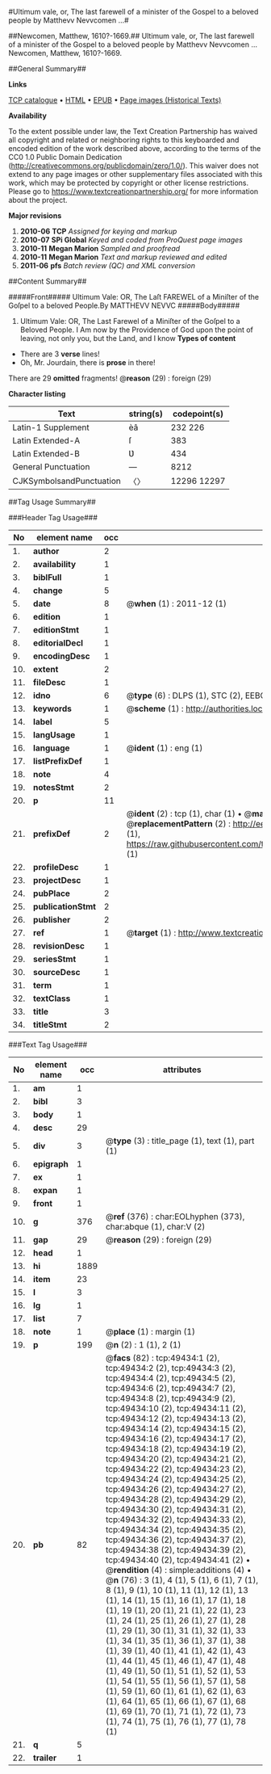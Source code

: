 #Ultimum vale, or, The last farewell of a minister of the Gospel to a beloved people by Matthevv Nevvcomen ...#

##Newcomen, Matthew, 1610?-1669.##
Ultimum vale, or, The last farewell of a minister of the Gospel to a beloved people by Matthevv Nevvcomen ...
Newcomen, Matthew, 1610?-1669.

##General Summary##

**Links**

[TCP catalogue](http://www.ota.ox.ac.uk/tcp/)  • 
[HTML](http://tei.it.ox.ac.uk/tcp/Texts-HTML/free/A53/A53095.html)  • 
[EPUB](http://tei.it.ox.ac.uk/tcp/Texts-EPUB/free/A53/A53095.epub) • 
[Page images (Historical Texts)](https://historicaltexts.jisc.ac.uk/eebo-11805549e)

**Availability**

To the extent possible under law, the Text Creation Partnership has waived all copyright and related or neighboring rights to this keyboarded and encoded edition of the work described above, according to the terms of the CC0 1.0 Public Domain Dedication (http://creativecommons.org/publicdomain/zero/1.0/). This waiver does not extend to any page images or other supplementary files associated with this work, which may be protected by copyright or other license restrictions. Please go to https://www.textcreationpartnership.org/ for more information about the project.

**Major revisions**

1. __2010-06__ __TCP__ *Assigned for keying and markup*
1. __2010-07__ __SPi Global__ *Keyed and coded from ProQuest page images*
1. __2010-11__ __Megan Marion__ *Sampled and proofread*
1. __2010-11__ __Megan Marion__ *Text and markup reviewed and edited*
1. __2011-06__ __pfs__ *Batch review (QC) and XML conversion*

##Content Summary##

#####Front#####
Ultimum Vale: OR, The Laſt FAREWEL of a Miniſter of the Goſpel to a beloved People.By MATTHEVV NEVVC
#####Body#####

1. Ultimum Vale: OR, The Last Farewel of a Miniſter of the Goſpel to a Beloved People.
I Am now by the Providence of God upon the point of leaving, not only you, but the Land, and I know 
**Types of content**

  * There are 3 **verse** lines!
  * Oh, Mr. Jourdain, there is **prose** in there!

There are 29 **omitted** fragments! 
 @__reason__ (29) : foreign (29)

**Character listing**


|Text|string(s)|codepoint(s)|
|---|---|---|
|Latin-1 Supplement|èâ|232 226|
|Latin Extended-A|ſ|383|
|Latin Extended-B|Ʋ|434|
|General Punctuation|—|8212|
|CJKSymbolsandPunctuation|〈〉|12296 12297|

##Tag Usage Summary##

###Header Tag Usage###

|No|element name|occ|attributes|
|---|---|---|---|
|1.|__author__|2||
|2.|__availability__|1||
|3.|__biblFull__|1||
|4.|__change__|5||
|5.|__date__|8| @__when__ (1) : 2011-12 (1)|
|6.|__edition__|1||
|7.|__editionStmt__|1||
|8.|__editorialDecl__|1||
|9.|__encodingDesc__|1||
|10.|__extent__|2||
|11.|__fileDesc__|1||
|12.|__idno__|6| @__type__ (6) : DLPS (1), STC (2), EEBO-CITATION (1), OCLC (1), VID (1)|
|13.|__keywords__|1| @__scheme__ (1) : http://authorities.loc.gov/ (1)|
|14.|__label__|5||
|15.|__langUsage__|1||
|16.|__language__|1| @__ident__ (1) : eng (1)|
|17.|__listPrefixDef__|1||
|18.|__note__|4||
|19.|__notesStmt__|2||
|20.|__p__|11||
|21.|__prefixDef__|2| @__ident__ (2) : tcp (1), char (1)  •  @__matchPattern__ (2) : ([0-9\-]+):([0-9IVX]+) (1), (.+) (1)  •  @__replacementPattern__ (2) : http://eebo.chadwyck.com/downloadtiff?vid=$1&page=$2 (1), https://raw.githubusercontent.com/textcreationpartnership/Texts/master/tcpchars.xml#$1 (1)|
|22.|__profileDesc__|1||
|23.|__projectDesc__|1||
|24.|__pubPlace__|2||
|25.|__publicationStmt__|2||
|26.|__publisher__|2||
|27.|__ref__|1| @__target__ (1) : http://www.textcreationpartnership.org/docs/. (1)|
|28.|__revisionDesc__|1||
|29.|__seriesStmt__|1||
|30.|__sourceDesc__|1||
|31.|__term__|1||
|32.|__textClass__|1||
|33.|__title__|3||
|34.|__titleStmt__|2||


###Text Tag Usage###

|No|element name|occ|attributes|
|---|---|---|---|
|1.|__am__|1||
|2.|__bibl__|3||
|3.|__body__|1||
|4.|__desc__|29||
|5.|__div__|3| @__type__ (3) : title_page (1), text (1), part (1)|
|6.|__epigraph__|1||
|7.|__ex__|1||
|8.|__expan__|1||
|9.|__front__|1||
|10.|__g__|376| @__ref__ (376) : char:EOLhyphen (373), char:abque (1), char:V (2)|
|11.|__gap__|29| @__reason__ (29) : foreign (29)|
|12.|__head__|1||
|13.|__hi__|1889||
|14.|__item__|23||
|15.|__l__|3||
|16.|__lg__|1||
|17.|__list__|7||
|18.|__note__|1| @__place__ (1) : margin (1)|
|19.|__p__|199| @__n__ (2) : 1 (1), 2 (1)|
|20.|__pb__|82| @__facs__ (82) : tcp:49434:1 (2), tcp:49434:2 (2), tcp:49434:3 (2), tcp:49434:4 (2), tcp:49434:5 (2), tcp:49434:6 (2), tcp:49434:7 (2), tcp:49434:8 (2), tcp:49434:9 (2), tcp:49434:10 (2), tcp:49434:11 (2), tcp:49434:12 (2), tcp:49434:13 (2), tcp:49434:14 (2), tcp:49434:15 (2), tcp:49434:16 (2), tcp:49434:17 (2), tcp:49434:18 (2), tcp:49434:19 (2), tcp:49434:20 (2), tcp:49434:21 (2), tcp:49434:22 (2), tcp:49434:23 (2), tcp:49434:24 (2), tcp:49434:25 (2), tcp:49434:26 (2), tcp:49434:27 (2), tcp:49434:28 (2), tcp:49434:29 (2), tcp:49434:30 (2), tcp:49434:31 (2), tcp:49434:32 (2), tcp:49434:33 (2), tcp:49434:34 (2), tcp:49434:35 (2), tcp:49434:36 (2), tcp:49434:37 (2), tcp:49434:38 (2), tcp:49434:39 (2), tcp:49434:40 (2), tcp:49434:41 (2)  •  @__rendition__ (4) : simple:additions (4)  •  @__n__ (76) : 3 (1), 4 (1), 5 (1), 6 (1), 7 (1), 8 (1), 9 (1), 10 (1), 11 (1), 12 (1), 13 (1), 14 (1), 15 (1), 16 (1), 17 (1), 18 (1), 19 (1), 20 (1), 21 (1), 22 (1), 23 (1), 24 (1), 25 (1), 26 (1), 27 (1), 28 (1), 29 (1), 30 (1), 31 (1), 32 (1), 33 (1), 34 (1), 35 (1), 36 (1), 37 (1), 38 (1), 39 (1), 40 (1), 41 (1), 42 (1), 43 (1), 44 (1), 45 (1), 46 (1), 47 (1), 48 (1), 49 (1), 50 (1), 51 (1), 52 (1), 53 (1), 54 (1), 55 (1), 56 (1), 57 (1), 58 (1), 59 (1), 60 (1), 61 (1), 62 (1), 63 (1), 64 (1), 65 (1), 66 (1), 67 (1), 68 (1), 69 (1), 70 (1), 71 (1), 72 (1), 73 (1), 74 (1), 75 (1), 76 (1), 77 (1), 78 (1)|
|21.|__q__|5||
|22.|__trailer__|1||
